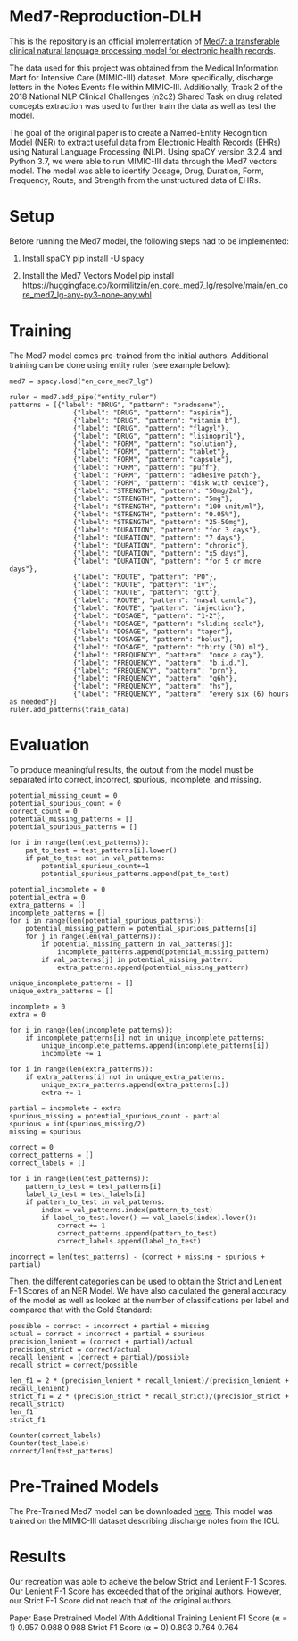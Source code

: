 # Med7-Reproduction-DLH
This is the repository is an official implementation of [Med7: a transferable clinical natural language processing model for electronic health records](https://www.sciencedirect.com/science/article/pii/S0933365721000798).

The data used for this project was obtained from the Medical Information Mart for Intensive Care (MIMIC-III) dataset. More specifically, discharge letters in the Notes Events file within MIMIC-III. Additionally, Track 2 of the 2018 National NLP Clinical Challenges (n2c2) Shared Task on drug related concepts extraction was used to further train the data as well as test the model.

The goal of the original paper is to create a Named-Entity Recognition Model (NER) to extract useful data from Electronic Health Records (EHRs) using Natural Language Processing (NLP). Using spaCY version 3.2.4 and Python 3.7, we were able to run MIMIC-III data through the Med7 vectors model. The model was able to identify Dosage, Drug, Duration, Form, Frequency, Route, and Strength from the unstructured data of EHRs.

# Setup
Before running the Med7 model, the following steps had to be implemented:

1. Install spaCY
pip install -U spacy

2. Install the Med7 Vectors Model
pip install https://huggingface.co/kormilitzin/en_core_med7_lg/resolve/main/en_core_med7_lg-any-py3-none-any.whl

# Training
The Med7 model comes pre-trained from the initial authors. Additional training can be done using entity ruler (see example below):

```
med7 = spacy.load("en_core_med7_lg")

ruler = med7.add_pipe("entity_ruler")
patterns = [{"label": "DRUG", "pattern": "prednsone"},
                {"label": "DRUG", "pattern": "aspirin"},
                {"label": "DRUG", "pattern": "vitamin b"},
                {"label": "DRUG", "pattern": "flagyl"},
                {"label": "DRUG", "pattern": "lisinopril"},
                {"label": "FORM", "pattern": "solution"},
                {"label": "FORM", "pattern": "tablet"},
                {"label": "FORM", "pattern": "capsule"},
                {"label": "FORM", "pattern": "puff"},
                {"label": "FORM", "pattern": "adhesive patch"},
                {"label": "FORM", "pattern": "disk with device"},
                {"label": "STRENGTH", "pattern": "50mg/2ml"},
                {"label": "STRENGTH", "pattern": "5mg"},
                {"label": "STRENGTH", "pattern": "100 unit/ml"},
                {"label": "STRENGTH", "pattern": "0.05%"},
                {"label": "STRENGTH", "pattern": "25-50mg"},
                {"label": "DURATION", "pattern": "for 3 days"},
                {"label": "DURATION", "pattern": "7 days"},
                {"label": "DURATION", "pattern": "chronic"},
                {"label": "DURATION", "pattern": "x5 days"},
                {"label": "DURATION", "pattern": "for 5 or more days"},
                {"label": "ROUTE", "pattern": "PO"},
                {"label": "ROUTE", "pattern": "iv"},
                {"label": "ROUTE", "pattern": "gtt"},
                {"label": "ROUTE", "pattern": "nasal canula"},
                {"label": "ROUTE", "pattern": "injection"},
                {"label": "DOSAGE", "pattern": "1-2"},
                {"label": "DOSAGE", "pattern": "sliding scale"},
                {"label": "DOSAGE", "pattern": "taper"},
                {"label": "DOSAGE", "pattern": "bolus"},
                {"label": "DOSAGE", "pattern": "thirty (30) ml"},
                {"label": "FREQUENCY", "pattern": "once a day"},
                {"label": "FREQUENCY", "pattern": "b.i.d."},
                {"label": "FREQUENCY", "pattern": "prn"},
                {"label": "FREQUENCY", "pattern": "q6h"},
                {"label": "FREQUENCY", "pattern": "hs"},
                {"label": "FREQUENCY", "pattern": "every six (6) hours as needed"}]
ruler.add_patterns(train_data)
```

# Evaluation
To produce meaningful results, the output from the model must be separated into correct, incorrect, spurious, incomplete, and missing.

```
potential_missing_count = 0
potential_spurious_count = 0
correct_count = 0
potential_missing_patterns = []
potential_spurious_patterns = []

for i in range(len(test_patterns)):
    pat_to_test = test_patterns[i].lower()
    if pat_to_test not in val_patterns:
        potential_spurious_count+=1
        potential_spurious_patterns.append(pat_to_test)
        
potential_incomplete = 0
potential_extra = 0
extra_patterns = []
incomplete_patterns = []
for i in range(len(potential_spurious_patterns)):
    potential_missing_pattern = potential_spurious_patterns[i]
    for j in range(len(val_patterns)):
        if potential_missing_pattern in val_patterns[j]:
            incomplete_patterns.append(potential_missing_pattern)
        if val_patterns[j] in potential_missing_pattern:
            extra_patterns.append(potential_missing_pattern)
            
unique_incomplete_patterns = []
unique_extra_patterns = []

incomplete = 0
extra = 0

for i in range(len(incomplete_patterns)):
    if incomplete_patterns[i] not in unique_incomplete_patterns:
        unique_incomplete_patterns.append(incomplete_patterns[i])
        incomplete += 1
        
for i in range(len(extra_patterns)):
    if extra_patterns[i] not in unique_extra_patterns:
        unique_extra_patterns.append(extra_patterns[i])
        extra += 1
        
partial = incomplete + extra
spurious_missing = potential_spurious_count - partial
spurious = int(spurious_missing/2)
missing = spurious

correct = 0
correct_patterns = []
correct_labels = []

for i in range(len(test_patterns)):
    pattern_to_test = test_patterns[i]
    label_to_test = test_labels[i]
    if pattern_to_test in val_patterns:
        index = val_patterns.index(pattern_to_test)
        if label_to_test.lower() == val_labels[index].lower():
            correct += 1
            correct_patterns.append(pattern_to_test)
            correct_labels.append(label_to_test)
            
incorrect = len(test_patterns) - (correct + missing + spurious + partial)
```
Then, the different categories can be used to obtain the Strict and Lenient F-1 Scores of an NER Model. We have also calculated the general accuracy of the model as well as looked at the number of classifications per label and compared that with the Gold Standard:
```
possible = correct + incorrect + partial + missing
actual = correct + incorrect + partial + spurious
precision_lenient = (correct + partial)/actual
precision_strict = correct/actual
recall_lenient = (correct + partial)/possible
recall_strict = correct/possible

len_f1 = 2 * (precision_lenient * recall_lenient)/(precision_lenient + recall_lenient)
strict_f1 = 2 * (precision_strict * recall_strict)/(precision_strict + recall_strict)
len_f1
strict_f1

Counter(correct_labels)
Counter(test_labels)
correct/len(test_patterns)
```
# Pre-Trained Models
The Pre-Trained Med7 model can be downloaded [here](https://huggingface.co/kormilitzin/en_core_med7_lg/resolve/main/en_core_med7_lg-any-py3-none-any.whl). This model was trained on the MIMIC-III dataset describing discharge notes from the ICU.

# Results
Our recreation was able to acheive the below Strict and Lenient F-1 Scores. Our Lenient F-1 Score has exceeded that of the original authors. However, our Strict F-1 Score did not reach that of the original authors.

  
Paper
Base Pretrained Model
With Additional Training
Lenient F1 Score
(⍺ = 1)
0.957
0.988
0.988
Strict F1 Score
(⍺ = 0)
0.893
0.764
0.764
